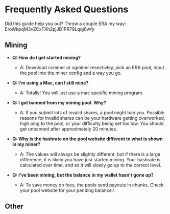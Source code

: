 # Frequently Asked Questions
Did this guide help you out? Throw a couple ERA my way: EroWkpqM3vZCxFXh2pjJB1PR79Lqqj6wfy
## Mining
- **Q: How do I get started mining?**
	- A: Download ccminer or sgminer resectivley, pick an ERA pool, input the pool into the miner config and a way you go.
	
- **Q: I'm using a Mac, can I still mine?**
	- A: Totally! You will just use a mac spesific mining program.
	
- **Q: I got banned from my mining pool. Why?**
	- A: If you submit lots of invalid shares, a pool might ban you. Possible reasons for invalid shares can be your hardware getting overworked, high ping to the pool, or your difficulty being set too low. You should get unbanned after approximately 20 minutes.
	
- **Q: Why is the hashrate on the pool website different to what is shown in my miner?**
	- A: The values will always be slightly different, but if there is a large difference, it is likely you have just started mining. Your hashrate is calculated over time, and so it will slowly go up to the correct level.
	
- **Q: I've been mining, but the balance in my wallet hasn't gone up?**
	- A: To save money on fees, the pools send payouts in chunks. Check your pool website for your pending balance.\

## Other
